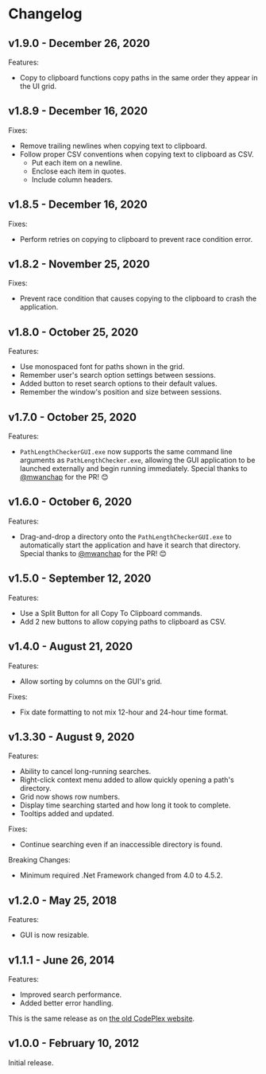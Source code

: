 # Changelog

## v1.9.0 - December 26, 2020

Features:

- Copy to clipboard functions copy paths in the same order they appear in the UI grid.

## v1.8.9 - December 16, 2020

Fixes:

- Remove trailing newlines when copying text to clipboard.
- Follow proper CSV conventions when copying text to clipboard as CSV.
  - Put each item on a newline.
  - Enclose each item in quotes.
  - Include column headers.

## v1.8.5 - December 16, 2020

Fixes:

- Perform retries on copying to clipboard to prevent race condition error.

## v1.8.2 - November 25, 2020

Fixes:

- Prevent race condition that causes copying to the clipboard to crash the application.

## v1.8.0 - October 25, 2020

Features:

- Use monospaced font for paths shown in the grid.
- Remember user's search option settings between sessions.
- Added button to reset search options to their default values.
- Remember the window's position and size between sessions.

## v1.7.0 - October 25, 2020

Features:

- `PathLengthCheckerGUI.exe` now supports the same command line arguments as `PathLengthChecker.exe`, allowing the GUI application to be launched externally and begin running immediately.
Special thanks to [@mwanchap](https://github.com/mwanchap) for the PR! 😊

## v1.6.0 - October 6, 2020

Features:

- Drag-and-drop a directory onto the `PathLengthCheckerGUI.exe` to automatically start the application and have it search that directory.
Special thanks to [@mwanchap](https://github.com/mwanchap) for the PR! 😊

## v1.5.0 - September 12, 2020

Features:

- Use a Split Button for all Copy To Clipboard commands.
- Add 2 new buttons to allow copying paths to clipboard as CSV.

## v1.4.0 - August 21, 2020

Features:

- Allow sorting by columns on the GUI's grid.

Fixes:

- Fix date formatting to not mix 12-hour and 24-hour time format.

## v1.3.30 - August 9, 2020

Features:

- Ability to cancel long-running searches.
- Right-click context menu added to allow quickly opening a path's directory.
- Grid now shows row numbers.
- Display time searching started and how long it took to complete.
- Tooltips added and updated.

Fixes:

- Continue searching even if an inaccessible directory is found.

Breaking Changes:

- Minimum required .Net Framework changed from 4.0 to 4.5.2.

## v1.2.0 - May 25, 2018

Features:

- GUI is now resizable.

## v1.1.1 - June 26, 2014

Features:

- Improved search performance.
- Added better error handling.

This is the same release as on [the old CodePlex website](https://archive.codeplex.com/?p=pathlengthchecker).

## v1.0.0 - February 10, 2012

Initial release.
